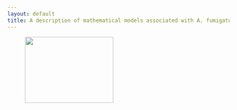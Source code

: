 ```yaml
---
layout: default
title: A description of mathematical models associated with A. fumigatus
---
```



<figure>
    <img  src="https://data.nutritionallungimmunity.org/api/v1/file/5dfce335c1b2cfe0661e562c/download?contentDisposition=inline" width="200" height="150"/>
</figure>
